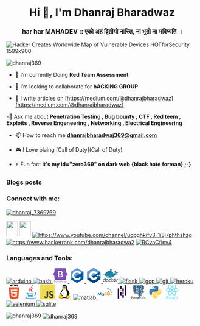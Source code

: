 <h1 align="center">Hi 👋, I'm Dhanraj Bharadwaz</h1>
<h3 align="center">har har MAHADEV :: एको अहं द्वितीयो नास्ति, ना भूतो ना भविष्यति ।</h3>

<img class="img-fluid" data-id="sd1XnM" sizes="(min-width: 768px) 728px, 100vw" srcset="https://cdn.wallpapersafari.com/12/55/sd1XnM.png 1599w,
				                        https://mcdn.wallpapersafari.com/medium/12/55/sd1XnM.png 760w,
				                        https://mcdn.wallpapersafari.com/374/12/55/sd1XnM.png 374w,
				                        https://mcdn.wallpapersafari.com/335/12/55/sd1XnM.png 335w,
				                        https://mcdn.wallpapersafari.com/318/12/55/sd1XnM.png 318w" src="https://cdn.wallpapersafari.com/12/55/sd1XnM.png" alt="Hacker Creates Worldwide Map of Vulnerable Devices HOTforSecurity 1599x900" width="1000" height="249">
				                        


<p align="left"> <img src="https://komarev.com/ghpvc/?username=dhanraj369&label=Profile%20views&color=0e75b6&style=flat" alt="dhanraj369" /> </p>

- 🌱 I’m currently Doing **Red Team Assessment**

- 👯 I’m looking to collaborate for **hACKING GROUP**

- 📝 I write articles on [https://medium.com/@dhanrajbharadwaz](https://medium.com/@dhanrajbharadwaz)

-💬 Ask me about **Penetration Testing , Bug bounty , CTF , Red teem , Exploits , Reverse Engeneering , Networking , Electrical Engineering**

- 📫 How to reach me **dhanrajbharadwaj369@gmail.com**

- 🎮 I Love plaing [Call of Duty](Call of Duty)

- ⚡ Fun fact **it's my id="zero369" on dark web {black hate forman} ;-}**

### Blogs posts
<!-- BLOG-POST-LIST:START -->
<!-- BLOG-POST-LIST:END -->

<h3 align="left">Connect with me:</h3>
<p align="left">
<a href="https://twitter.com/dhanraj_7369769" target="blank"><img align="center" src="https://raw.githubusercontent.com/rahuldkjain/github-profile-readme-generator/master/src/images/icons/Social/twitter.svg" alt="dhanraj_7369769" height="30" width="40" /></a>

<a href="https://medium.com/@dhanrajbharadwaz" target="blank"><img src="//external-content.duckduckgo.com/ip3/medium.com.ico" loading="lazy" width="30" height="40"></a>
<a href="https://tryhackme.com/p/Dhanraj" target="blank"><img src="//external-content.duckduckgo.com/ip3/tryhackme.com.ico" loading="lazy" width="30" height="40"></a>
<a href="https://www.youtube.com/c/https://www.youtube.com/channel/ucpghkifv3-1i8j7phthshzg" target="blank"><img align="center" src="https://raw.githubusercontent.com/rahuldkjain/github-profile-readme-generator/master/src/images/icons/Social/youtube.svg" alt="https://www.youtube.com/channel/ucpghkifv3-1i8j7phthshzg" height="30" width="40" /></a>
<a href="https://www.hackerrank.com/https://www.hackerrank.com/dhanrajbharadwa2" target="blank"><img align="center" src="https://raw.githubusercontent.com/rahuldkjain/github-profile-readme-generator/master/src/images/icons/Social/hackerrank.svg" alt="https://www.hackerrank.com/dhanrajbharadwa2" height="30" width="40" /></a>
<a href="https://discord.gg/RCyaCfipv4" target="blank"><img align="center" src="https://raw.githubusercontent.com/rahuldkjain/github-profile-readme-generator/master/src/images/icons/Social/discord.svg" alt="RCyaCfipv4" height="30" width="40" /></a>
</p>

<h3 align="left">Languages and Tools:</h3>
<p align="left"> <a href="https://www.arduino.cc/" target="_blank" rel="noreferrer"> <img src="https://cdn.worldvectorlogo.com/logos/arduino-1.svg" alt="arduino" width="40" height="40"/> </a> <a href="https://www.gnu.org/software/bash/" target="_blank" rel="noreferrer"> <img src="https://www.vectorlogo.zone/logos/gnu_bash/gnu_bash-icon.svg" alt="bash" width="40" height="40"/> </a> <a href="https://getbootstrap.com" target="_blank" rel="noreferrer"> <img src="https://raw.githubusercontent.com/devicons/devicon/master/icons/bootstrap/bootstrap-plain-wordmark.svg" alt="bootstrap" width="40" height="40"/> </a> <a href="https://www.cprogramming.com/" target="_blank" rel="noreferrer"> <img src="https://raw.githubusercontent.com/devicons/devicon/master/icons/c/c-original.svg" alt="c" width="40" height="40"/> </a> <a href="https://www.w3schools.com/cpp/" target="_blank" rel="noreferrer"> <img src="https://raw.githubusercontent.com/devicons/devicon/master/icons/cplusplus/cplusplus-original.svg" alt="cplusplus" width="40" height="40"/> </a> <a href="https://www.docker.com/" target="_blank" rel="noreferrer"> <img src="https://raw.githubusercontent.com/devicons/devicon/master/icons/docker/docker-original-wordmark.svg" alt="docker" width="40" height="40"/> </a> <a href="https://flask.palletsprojects.com/" target="_blank" rel="noreferrer"> <img src="https://www.vectorlogo.zone/logos/pocoo_flask/pocoo_flask-icon.svg" alt="flask" width="40" height="40"/> </a> <a href="https://cloud.google.com" target="_blank" rel="noreferrer"> <img src="https://www.vectorlogo.zone/logos/google_cloud/google_cloud-icon.svg" alt="gcp" width="40" height="40"/> </a> <a href="https://git-scm.com/" target="_blank" rel="noreferrer"> <img src="https://www.vectorlogo.zone/logos/git-scm/git-scm-icon.svg" alt="git" width="40" height="40"/> </a> <a href="https://heroku.com" target="_blank" rel="noreferrer"> <img src="https://www.vectorlogo.zone/logos/heroku/heroku-icon.svg" alt="heroku" width="40" height="40"/> </a> <a href="https://www.w3.org/html/" target="_blank" rel="noreferrer"> <img src="https://raw.githubusercontent.com/devicons/devicon/master/icons/html5/html5-original-wordmark.svg" alt="html5" width="40" height="40"/> </a> <a href="https://www.java.com" target="_blank" rel="noreferrer"> <img src="https://raw.githubusercontent.com/devicons/devicon/master/icons/java/java-original.svg" alt="java" width="40" height="40"/> </a> <a href="https://developer.mozilla.org/en-US/docs/Web/JavaScript" target="_blank" rel="noreferrer"> <img src="https://raw.githubusercontent.com/devicons/devicon/master/icons/javascript/javascript-original.svg" alt="javascript" width="40" height="40"/> </a> <a href="https://www.linux.org/" target="_blank" rel="noreferrer"> <img src="https://raw.githubusercontent.com/devicons/devicon/master/icons/linux/linux-original.svg" alt="linux" width="40" height="40"/> </a> <a href="https://www.mathworks.com/" target="_blank" rel="noreferrer"> <img src="https://upload.wikimedia.org/wikipedia/commons/2/21/Matlab_Logo.png" alt="matlab" width="40" height="40"/> </a> <a href="https://www.mysql.com/" target="_blank" rel="noreferrer"> <img src="https://raw.githubusercontent.com/devicons/devicon/master/icons/mysql/mysql-original-wordmark.svg" alt="mysql" width="40" height="40"/> </a> <a href="https://pandas.pydata.org/" target="_blank" rel="noreferrer"> <img src="https://raw.githubusercontent.com/devicons/devicon/2ae2a900d2f041da66e950e4d48052658d850630/icons/pandas/pandas-original.svg" alt="pandas" width="40" height="40"/> </a> <a href="https://www.postgresql.org" target="_blank" rel="noreferrer"> <img src="https://raw.githubusercontent.com/devicons/devicon/master/icons/postgresql/postgresql-original-wordmark.svg" alt="postgresql" width="40" height="40"/> </a> <a href="https://www.python.org" target="_blank" rel="noreferrer"> <img src="https://raw.githubusercontent.com/devicons/devicon/master/icons/python/python-original.svg" alt="python" width="40" height="40"/> </a> <a href="https://reactjs.org/" target="_blank" rel="noreferrer"> <img src="https://raw.githubusercontent.com/devicons/devicon/master/icons/react/react-original-wordmark.svg" alt="react" width="40" height="40"/> </a> <a href="https://www.selenium.dev" target="_blank" rel="noreferrer"> <img src="https://raw.githubusercontent.com/detain/svg-logos/780f25886640cef088af994181646db2f6b1a3f8/svg/selenium-logo.svg" alt="selenium" width="40" height="40"/> </a> <a href="https://www.sqlite.org/" target="_blank" rel="noreferrer"> <img src="https://www.vectorlogo.zone/logos/sqlite/sqlite-icon.svg" alt="sqlite" width="40" height="40"/> </a> </p>

<p><img align="left" src="https://github-readme-stats.vercel.app/api/top-langs?username=dhanraj369&show_icons=true&locale=en&layout=compact" alt="dhanraj369" /></p>

<p>&nbsp;<img align="center" src="https://github-readme-stats.vercel.app/api?username=dhanraj369&show_icons=true&locale=en" alt="dhanraj369" /></p>
